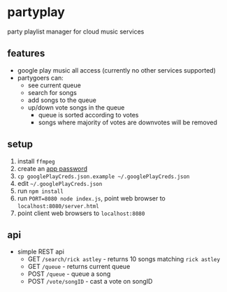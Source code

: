 partyplay
=========

party playlist manager for cloud music services

features
--------

* google play music all access (currently no other services supported)
* partygoers can:
  * see current queue
  * search for songs
  * add songs to the queue
  * up/down vote songs in the queue
    * queue is sorted according to votes
    * songs where majority of votes are downvotes will be removed

setup
-----

1. install `ffmpeg`
2. create an [app password](https://security.google.com/settings/security/apppasswords)
3. `cp googlePlayCreds.json.example ~/.googlePlayCreds.json`
4. edit `~/.googlePlayCreds.json`
5. run `npm install`
6. run `PORT=8080 node index.js`, point web browser to `localhost:8080/server.html`
7. point client web browsers to `localhost:8080`

api
---

* simple REST api
  * GET `/search/rick astley` - returns 10 songs matching `rick astley`
  * GET `/queue` - returns current queue
  * POST `/queue` - queue a song
  * POST `/vote/songID` - cast a vote on songID

